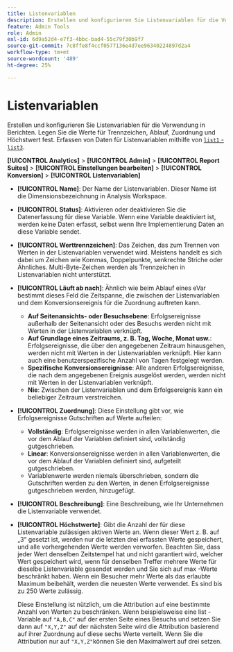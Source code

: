 ```yaml
---
title: Listenvariablen
description: Erstellen und konfigurieren Sie Listenvariablen für die Verwendung in Berichten.
feature: Admin Tools
role: Admin
exl-id: 6d9a52d4-e7f3-4bbc-bad4-55c79f30b9f7
source-git-commit: 7c8ffe8f4ccf0577136e4d7ee96340224897d2a4
workflow-type: tm+mt
source-wordcount: '489'
ht-degree: 25%

---
```


# Listenvariablen

Erstellen und konfigurieren Sie Listenvariablen für die Verwendung in Berichten. Legen Sie die Werte für Trennzeichen, Ablauf, Zuordnung und Höchstwert fest. Erfassen von Daten für Listenvariablen mithilfe von [`list1` - `list3`](/help/implement/vars/page-vars/list.md).

**[!UICONTROL Analytics]** > **[!UICONTROL Admin]** > **[!UICONTROL Report Suites]** > **[!UICONTROL Einstellungen bearbeiten]** > **[!UICONTROL Konversion]** > **[!UICONTROL Listenvariablen]**

* **[!UICONTROL Name]**: Der Name der Listenvariablen. Dieser Name ist die Dimensionsbezeichnung in Analysis Workspace.

* **[!UICONTROL Status]**: Aktivieren oder deaktivieren Sie die Datenerfassung für diese Variable. Wenn eine Variable deaktiviert ist, werden keine Daten erfasst, selbst wenn Ihre Implementierung Daten an diese Variable sendet.

* **[!UICONTROL Werttrennzeichen]**: Das Zeichen, das zum Trennen von Werten in der Listenvariablen verwendet wird. Meistens handelt es sich dabei um Zeichen wie Kommas, Doppelpunkte, senkrechte Striche oder Ähnliches. Multi-Byte-Zeichen werden als Trennzeichen in Listenvariablen nicht unterstützt.

* **[!UICONTROL Läuft ab nach]**: Ähnlich wie beim Ablauf eines eVar bestimmt dieses Feld die Zeitspanne, die zwischen der Listenvariablen und dem Konversionsereignis für die Zuordnung auftreten kann.
   * **Auf Seitenansichts- oder Besuchsebene**: Erfolgsereignisse außerhalb der Seitenansicht oder des Besuchs werden nicht mit Werten in der Listenvariablen verknüpft.
   * **Auf Grundlage eines Zeitraums, z. B. Tag, Woche, Monat usw.**: Erfolgsereignisse, die über den angegebenen Zeitraum hinausgehen, werden nicht mit Werten in der Listenvariablen verknüpft. Hier kann auch eine benutzerspezifische Anzahl von Tagen festgelegt werden.
   * **Spezifische Konversionsereignisse**: Alle anderen Erfolgsereignisse, die nach dem angegebenen Ereignis ausgelöst werden, werden nicht mit Werten in der Listenvariablen verknüpft.
   * **Nie**: Zwischen der Listenvariablen und dem Erfolgsereignis kann ein beliebiger Zeitraum verstreichen.

* **[!UICONTROL Zuordnung]**: Diese Einstellung gibt vor, wie Erfolgsereignisse Gutschriften auf Werte aufteilen:
   * **Vollständig**: Erfolgsereignisse werden in allen Variablenwerten, die vor dem Ablauf der Variablen definiert sind, vollständig gutgeschrieben.
   * **Linear**: Konversionsereignisse werden in allen Variablenwerten, die vor dem Ablauf der Variablen definiert sind, aufgeteilt gutgeschrieben.
   * Variablenwerte werden niemals überschrieben, sondern die Gutschriften werden zu den Werten, in denen Erfolgsereignisse gutgeschrieben werden, hinzugefügt.

* **[!UICONTROL Beschreibung]**: Eine Beschreibung, wie Ihr Unternehmen die Listenvariable verwendet.

* **[!UICONTROL Höchstwerte]**: Gibt die Anzahl der für diese Listenvariable zulässigen aktiven Werte an. Wenn dieser Wert z. B. auf „3“ gesetzt ist, werden nur die letzten drei erfassten Werte gespeichert, und alle vorhergehenden Werte werden verworfen. Beachten Sie, dass jeder Wert denselben Zeitstempel hat und nicht garantiert wird, welcher Wert gespeichert wird, wenn für denselben Treffer mehrere Werte für dieselbe Listenvariable gesendet werden und Sie sich auf max -Werte beschränkt haben. Wenn ein Besucher mehr Werte als das erlaubte Maximum beibehält, werden die neuesten Werte verwendet. Es sind bis zu 250 Werte zulässig.

  Diese Einstellung ist nützlich, um die Attribution auf eine bestimmte Anzahl von Werten zu beschränken. Wenn beispielsweise eine list -Variable auf `"A,B,C"` auf der ersten Seite eines Besuchs und setzen Sie dann auf `"X,Y,Z"` auf der nächsten Seite wird die Attribution basierend auf ihrer Zuordnung auf diese sechs Werte verteilt. Wenn Sie die Attribution nur auf `"X,Y,Z"`können Sie den Maximalwert auf drei setzen.
